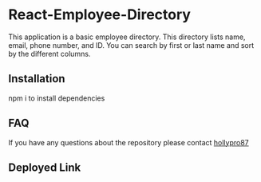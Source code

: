 # React-Employee-Directory

This application is a basic employee directory. This directory lists name, email, phone number, and ID. You can search by first or last name and sort by the different columns.

## Installation

npm i to install dependencies

## FAQ

If you have any questions about the repository please contact [hollypro87](https://github.com/hollypro87/)

## Deployed Link
